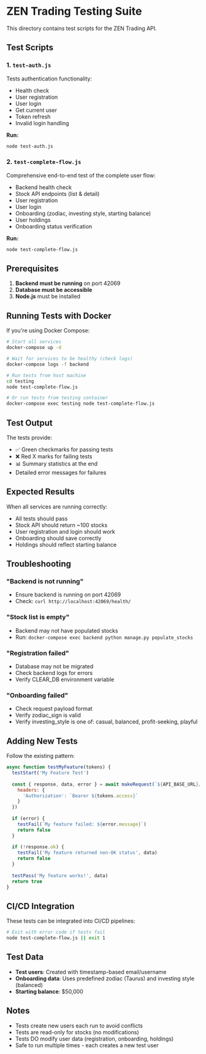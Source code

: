 # ZEN Trading Testing Suite

This directory contains test scripts for the ZEN Trading API.

## Test Scripts

### 1. `test-auth.js`
Tests authentication functionality:
- Health check
- User registration
- User login
- Get current user
- Token refresh
- Invalid login handling

**Run:**
```bash
node test-auth.js
```

### 2. `test-complete-flow.js`
Comprehensive end-to-end test of the complete user flow:
- Backend health check
- Stock API endpoints (list & detail)
- User registration
- User login
- Onboarding (zodiac, investing style, starting balance)
- User holdings
- Onboarding status verification

**Run:**
```bash
node test-complete-flow.js
```

## Prerequisites

1. **Backend must be running** on port 42069
2. **Database must be accessible**
3. **Node.js** must be installed

## Running Tests with Docker

If you're using Docker Compose:

```bash
# Start all services
docker-compose up -d

# Wait for services to be healthy (check logs)
docker-compose logs -f backend

# Run tests from host machine
cd testing
node test-complete-flow.js

# Or run tests from testing container
docker-compose exec testing node test-complete-flow.js
```

## Test Output

The tests provide:
- ✅ Green checkmarks for passing tests
- ❌ Red X marks for failing tests
- 📊 Summary statistics at the end
- Detailed error messages for failures

## Expected Results

When all services are running correctly:
- All tests should pass
- Stock API should return ~100 stocks
- User registration and login should work
- Onboarding should save correctly
- Holdings should reflect starting balance

## Troubleshooting

### "Backend is not running"
- Ensure backend is running on port 42069
- Check: `curl http://localhost:42069/health/`

### "Stock list is empty"
- Backend may not have populated stocks
- Run: `docker-compose exec backend python manage.py populate_stocks`

### "Registration failed"
- Database may not be migrated
- Check backend logs for errors
- Verify CLEAR_DB environment variable

### "Onboarding failed"
- Check request payload format
- Verify zodiac_sign is valid
- Verify investing_style is one of: casual, balanced, profit-seeking, playful

## Adding New Tests

Follow the existing pattern:

```javascript
async function testMyFeature(tokens) {
  testStart('My Feature Test')
  
  const { response, data, error } = await makeRequest(`${API_BASE_URL}/my-endpoint/`, {
    headers: {
      'Authorization': `Bearer ${tokens.access}`
    }
  })
  
  if (error) {
    testFail(`My feature failed: ${error.message}`)
    return false
  }
  
  if (!response.ok) {
    testFail('My feature returned non-OK status', data)
    return false
  }
  
  testPass('My feature works!', data)
  return true
}
```

## CI/CD Integration

These tests can be integrated into CI/CD pipelines:

```bash
# Exit with error code if tests fail
node test-complete-flow.js || exit 1
```

## Test Data

- **Test users**: Created with timestamp-based email/username
- **Onboarding data**: Uses predefined zodiac (Taurus) and investing style (balanced)
- **Starting balance**: $50,000

## Notes

- Tests create new users each run to avoid conflicts
- Tests are read-only for stocks (no modifications)
- Tests DO modify user data (registration, onboarding, holdings)
- Safe to run multiple times - each creates a new test user

